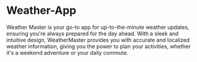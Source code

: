 # Weather-App
Weather Master is your go-to app for up-to-the-minute weather updates, ensuring you're always prepared for the day ahead. With a sleek and intuitive design, WeatherMaster provides you with accurate and localized weather information, giving you the power to plan your activities, whether it's a weekend adventure or your daily commute.
